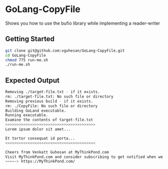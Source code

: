 # GoLang-CopyFile
Shows you how to use the bufio library while implementing a reader-writer 

## Getting Started
```bash
git clone git@github.com:vguhesan/GoLang-CopyFile.git
cd GoLang-CopyFile
chmod 775 run-me.sh
./run-me.sh
```

## Expected Output
```bash
Removing ./target-file.txt - if it exists.
rm: ./target-file.txt: No such file or directory
Removing previous build - if it exists.
rm: ./CopyFile: No such file or directory
Building GoLand executable.
Running executable.
Examine the contents of target-file.txt
>>>>>>>>>>>>>>>>>>>>>>>>>>>>>>>>>>>>>>>>
Lorem ipsum dolor sit amet...

Et tortor consequat id porta...
<<<<<<<<<<<<<<<<<<<<<<<<<<<<<<<<<<<<<<<<

Cheers from Venkatt Guhesan at MyThinkPond.com
Visit MyThinkPond.com and consider subscribing to get notified when we post new articles. Thank You!
~~~~-> https://MyThinkPond.com/
```
